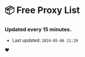# :package: Free Proxy List
### Updated every 15 minutes.

- Last updated: `2024-05-06 11:29`

:heart:
